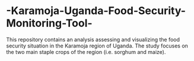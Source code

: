 # -Karamoja-Uganda-Food-Security-Monitoring-Tool-
This repository contains an analysis assessing and visualizing the food security situation in the Karamoja region of Uganda. The study focuses on the two main staple crops of the region (i.e. sorghum and maize). 
